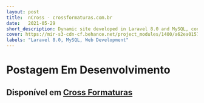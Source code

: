 ```yaml
---
layout: post
title:  nCross - crossformaturas.com.br
date:   2021-05-29
short_description: Dynamic site developed in Laravel 8.0 and MySQL, containing Blog, Image Upload, Online Chat, Google Analytics and more.
cover: https://mir-s3-cdn-cf.behance.net/project_modules/1400/a62ea0157902467.63816c4662852.png
labels: "Laravel 8.0, MySQL, Web Development"
---
```


# Postagem Em Desenvolvimento

## Disponível em [Cross Formaturas](http://www.crossformaturas.com.br)